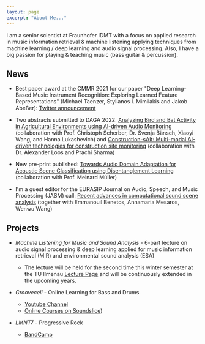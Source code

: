 ```yaml
---
layout: page
excerpt: "About Me..."
---
```


I am a senior scientist at Fraunhofer IDMT with a focus on applied research in music information retrieval & machine listening applying techniques from machine learning / deep learning and audio signal processing.
Also, I have a big passion for playing & teaching music (bass guitar & percussion).

## News

- Best paper award at the CMMR 2021 for our paper "Deep Learning-Based Music Instrument Recognition: Exploring Learned Feature Representations" (Michael Taenzer, Stylianos I. Mimilakis and Jakob Abeßer): [Twitter announcement](https://mobile.twitter.com/cmmr_2021/status/1461524710110334978)

- Two abstracts submitted to DAGA 2022: [Analyzing Bird and Bat Activity in Agricultural Environments using AI-driven Audio Monitoring](Abesser_2022_DAGA_1.pdf) (collaboration with Prof. Christoph Scherber, Dr. Svenja Bänsch, Xiaoyi Wang, and Hanna Lukashevich) and [Construction-sAIt: Multi-modal AI-driven technologies for construction site monitoring](Abesser_2022_DAGA_2.pdf) (collaboration with Dr. Alexander Loos and Prachi Sharma) 

- New pre-print published: [Towards Audio Domain Adaptation for Acoustic Scene Classification using Disentanglement Learning](https://arxiv.org/abs/2110.13586) (collaboration with Prof. Meinard Müller)

- I'm a guest editor for the EURASIP Journal on Audio, Speech, and Music Processing (JASM) call: [Recent advances in computational sound scene analysis](https://asmp-eurasipjournals.springeropen.com/ssoundscene) (together with Emmanouil Benetos, Annamaria Mesaros, Wenwu Wang)

## Projects

- *Machine Listening for Music and Sound Analysis* - 6-part lecture on audio signal processing & deep learning applied for music information retrieval (MIR) and environmental sound analysis (ESA)
   - The lecture will be held for the second time this winter semester at the TU Ilmenau [Lecture Page](https://machinelistening.github.io/) and will be continuously extended in the upcoming years. 

- *Groovecell* - Online Learning for Bass and Drums 
   - [Youtube Channel](https://www.youtube.com/channel/UCG_MYElsQmKc4AJ7ounTKmA)
   - [Online Courses on Soundslice](https://www.soundslice.com/users/groovecell/courses/))

- *LMNT7* - Progressive Rock
   - [BandCamp](https://lmnt7.bandcamp.com/)
